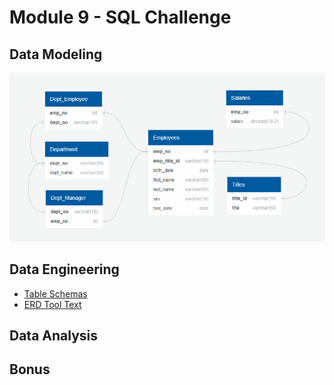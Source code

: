 # Module 9 - SQL Challenge
## Data Modeling
![ERD](erd.gif)
## Data Engineering
- [Table Schemas](/EmployeeSQL/table%20schemas)
- [ERD Tool Text](/EmployeeSQL/QuickDBD_erd_text.txt)
## Data Analysis
## Bonus
